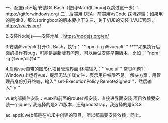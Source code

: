 一、配置git环境
安装Git Bash（使用Mac和Linux可以跳过这一步）：https://gitforwindows.org/
二、后端用IDEA、前端用VsCode
踩坑避雷：如果用的是jdk8，那么springboot的版本要小于3
三、关于VUE的安装
1.VUE官网：https://vuejs.org/

2.安装Nodejs——安装地址：https://nodejs.org/en/

3.安装@vue/cli
打开Git Bash，执行： '''npm i -g @vue/cli '''
****如果执行后面的操作有bug，可能是最新版有问题，可以尝试安装早期版本，比如：'''npm i -g @vue/cli@4'''  

4.启动vue自带的图形化项目管理界面
终端输入：'''vue ui'''
常见问题1：Windows上运行vue，提示无法加载文件，表示用户权限不足。
解决方案：用管理员身份打开终端，输入'''set-ExecutionPolicy RemoteSigned'''，然后输入'''y'''

vue内部插件安装：vuex和前面的router都安装，直接进界面安装
项目依赖要安装一个jquery 我选择的是3.7.1版本，还有bootstrap，我选择的是5.3.3

ac_app和web都是在VUE中创建的项目，所以都需要安装依赖，同上。






